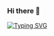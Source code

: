 ### Hi there 👋

[![Typing SVG](https://readme-typing-svg.herokuapp.com?color=%2336BCF7&lines=Python+developer+student)](https://git.io/typing-svg)
